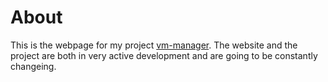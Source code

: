 # About
This is the webpage for my project [vm-manager](https://github.com/j0shua-daniel/vm-manager).
The website and the project are both in very active development and are going to be constantly changeing.
